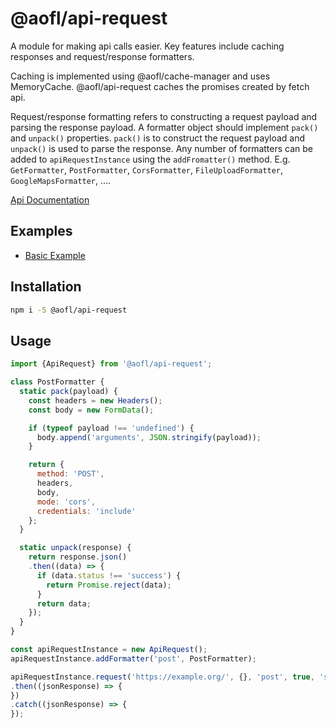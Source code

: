 # @aofl/api-request

A module for making api calls easier. Key features include caching responses and request/response formatters.

Caching is implemented using @aofl/cache-manager and uses MemoryCache. @aofl/api-request caches the promises created by fetch api.

Request/response formatting refers to constructing a request payload and parsing the response payload. A formatter object should implement `pack()` and `unpack()` properties. `pack()` is to construct the request payload and `unpack()` is used to parse the response. Any number of formatters can be added to `apiRequestInstance` using the `addFromatter()` method. E.g. `GetFormatter`, `PostFormatter`, `CorsFormatter`, `FileUploadFormatter`, `GoogleMapsFormatter`, ....

[Api Documentation](https://ageoflearning.github.io/aofl/v3.x/api-docs/module-@aofl_api-request.html)

## Examples
* [Basic Example](https://codesandbox.io/s/github/AgeOfLearning/aofl/tree/v3.0.0/aofl-js-packages/api-request/examples/simple)

## Installation
```bash
npm i -S @aofl/api-request
```

## Usage
```javascript
import {ApiRequest} from '@aofl/api-request';

class PostFormatter {
  static pack(payload) {
    const headers = new Headers();
    const body = new FormData();

    if (typeof payload !== 'undefined') {
      body.append('arguments', JSON.stringify(payload));
    }

    return {
      method: 'POST',
      headers,
      body,
      mode: 'cors',
      credentials: 'include'
    };
  }

  static unpack(response) {
    return response.json()
    .then((data) => {
      if (data.status !== 'success') {
        return Promise.reject(data);
      }
      return data;
    });
  }
}

const apiRequestInstance = new ApiRequest();
apiRequestInstance.addFormatter('post', PostFormatter);

apiRequestInstance.request('https://example.org/', {}, 'post', true, 'sample-namespace')
.then((jsonResponse) => {
})
.catch((jsonResponse) => {
});
```
